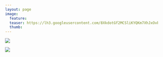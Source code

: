 ```yaml
---
layout: page
image:
  feature:
  teaser: https://lh3.googleusercontent.com/8XkdotGf2MCSliKYQKm7XhJxOvbEAPufbXUCIipnDng=w245
  thumb:
---
```


[![](https://lh3.googleusercontent.com/5RlXHUlARRziJK06r-LCFHAiyWZJzr0oJNdWZtpYr4Y=w800)](https://lh3.googleusercontent.com/5RlXHUlARRziJK06r-LCFHAiyWZJzr0oJNdWZtpYr4Y=s0)

[![](https://lh3.googleusercontent.com/P_WbYu64qdMFHYAtbQL_XBVcNBjORw5AFtSuYELashY=w800)](https://lh3.googleusercontent.com/P_WbYu64qdMFHYAtbQL_XBVcNBjORw5AFtSuYELashY=s0)
